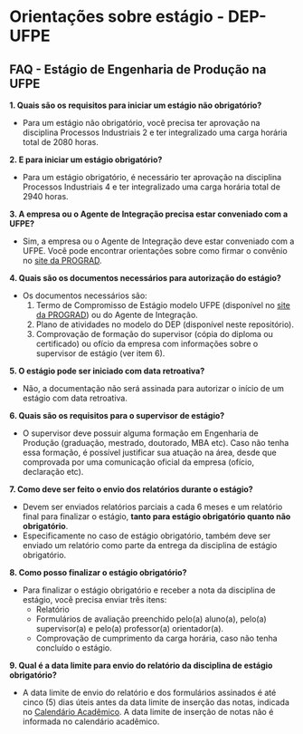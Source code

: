 # Orientações sobre estágio - DEP-UFPE

## FAQ - Estágio de Engenharia de Produção na UFPE

**1. Quais são os requisitos para iniciar um estágio não obrigatório?**
- Para um estágio não obrigatório, você precisa ter aprovação na disciplina Processos Industriais 2 e ter integralizado uma carga horária total de 2080 horas.

**2. E para iniciar um estágio obrigatório?**
- Para um estágio obrigatório, é necessário ter aprovação na disciplina Processos Industriais 4 e ter integralizado uma carga horária total de 2940 horas.

**3. A empresa ou o Agente de Integração precisa estar conveniado com a UFPE?**
- Sim, a empresa ou o Agente de Integração deve estar conveniado com a UFPE. Você pode encontrar orientações sobre como firmar o convênio no [site da PROGRAD](https://www.ufpe.br/prograd/formacao-para-o-trabalho).

**4. Quais são os documentos necessários para autorização do estágio?**
- Os documentos necessários são:
  1. Termo de Compromisso de Estágio modelo UFPE (disponível no [site da PROGRAD](https://www.ufpe.br/prograd/formacao-para-o-trabalho)) ou do Agente de Integração.
  2. Plano de atividades no modelo do DEP (disponível neste repositório).
  3. Comprovação de formação do supervisor (cópia do diploma ou certificado) ou ofício da empresa com informações sobre o supervisor de estágio (ver item 6).

**5. O estágio pode ser iniciado com data retroativa?**
- Não, a documentação não será assinada para autorizar o início de um estágio com data retroativa.

**6. Quais são os requisitos para o supervisor de estágio?**
- O supervisor deve possuir alguma formação em Engenharia de Produção (graduação, mestrado, doutorado, MBA etc). Caso não tenha essa formação, é possível justificar sua atuação na área, desde que comprovada por uma comunicação oficial da empresa (ofício, declaração etc).

**7. Como deve ser feito o envio dos relatórios durante o estágio?**
- Devem ser enviados relatórios parciais a cada 6 meses e um relatório final para finalizar o estágio, **tanto para estágio obrigatório quanto não obrigatório**.
- Especificamente no caso de estágio obrigatório, também deve ser enviado um relatório como parte da entrega da disciplina de estágio obrigatório.

**8. Como posso finalizar o estágio obrigatório?**
- Para finalizar o estágio obrigatório e receber a nota da disciplina de estágio, você precisa enviar três itens:
  - Relatório
  - Formulários de avaliação preenchido pelo(a) aluno(a), pelo(a) supervisor(a) e pelo(a) professor(a) orientador(a).
  - Comprovação de cumprimento da carga horária, caso não tenha concluído o estágio.

**9. Qual é a data limite para envio do relatório da disciplina de estágio obrigatório?**
- A data limite de envio do relatório e dos formulários assinados é até cinco (5) dias úteis antes da data limite de inserção das notas, indicada no [Calendário Acadêmico](https://www.ufpe.br/prograd/calendario-academico). A data limite de inserção de notas não é informada no calendário acadêmico.

